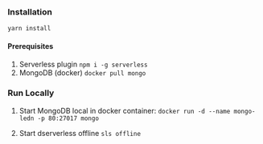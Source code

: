 ### Installation

`yarn install`

#### Prerequisites

1. Serverless plugin
   `npm i -g serverless`
2. MongoDB (docker)
   `docker pull mongo`

### Run Locally

1. Start MongoDB local in docker container:
   `docker run -d --name mongo-ledn -p 80:27017 mongo`

2. Start dserverless offline
   `sls offline`
